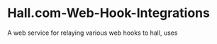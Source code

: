 Hall.com-Web-Hook-Integrations
==============================

A web service for relaying various web hooks to hall, uses 
